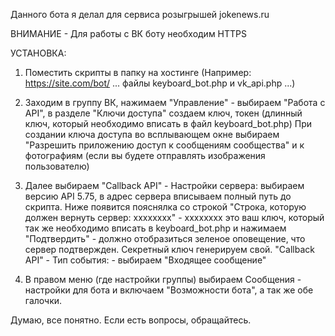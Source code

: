 
Данного бота я делал для сервиса розыгрышей jokenews.ru

ВНИМАНИЕ - Для работы с ВК боту необходим HTTPS

УСТАНОВКА:

1) Поместить скрипты в папку на хостинге (Например: https://site.com/bot/ ... файлы keyboard_bot.php и vk_api.php ...)

2) Заходим в группу ВК, нажимаем "Управление" - выбираем "Работа с API", в разделе "Ключи доступа" создаем ключ, 
   токен (длинный ключ, который необходимо вписать в файл keyboard_bot.php)
   При создании ключа доступа во всплывающем окне выбираем "Разрешить приложению доступ к сообщениям сообщества" и к фотографиям (если вы    будете отправлять изображения пользователю)
   
3) Далее выбираем "Callback API" - Настройки сервера: выбираем версию API 5.75, в адрес сервера вписываем полный путь до скрипта. 
   Ниже появится пояснялка со строкой "Строка, которую должен вернуть сервер: xxxxxxxx" - xxxxxxxx это ваш ключ, 
   который так же необходимо вписать в keyboard_bot.php и нажимаем "Подтвердить" - должно отобразиться зеленое оповещение, что сервер        подтвержден.
   Секретный ключ генерируем свой. 
   "Callback API" - Тип события: - выбираем "Входящее сообщение"
   
4) В правом меню (где настройки группы) выбираем Сообщения - настройки для бота и включаем "Возможности бота", а так же обе галочки.

Думаю, все понятно. Если есть вопросы, обращайтесь.

   
